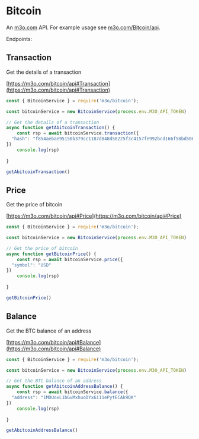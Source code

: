 # Bitcoin

An [m3o.com](https://m3o.com) API. For example usage see [m3o.com/Bitcoin/api](https://m3o.com/Bitcoin/api).

Endpoints:

## Transaction

Get the details of a transaction


[https://m3o.com/bitcoin/api#Transaction](https://m3o.com/bitcoin/api#Transaction)

```js
const { BitcoinService } = require('m3o/bitcoin');

const bitcoinService = new BitcoinService(process.env.M3O_API_TOKEN)

// Get the details of a transaction
async function getAbitcoinTransaction() {
	const rsp = await bitcoinService.transaction({
  "hash": "f854aebae95150b379cc1187d848d58225f3c4157fe992bcd166f58bd5063449"
})
	console.log(rsp)
	
}

getAbitcoinTransaction()
```
## Price

Get the price of bitcoin


[https://m3o.com/bitcoin/api#Price](https://m3o.com/bitcoin/api#Price)

```js
const { BitcoinService } = require('m3o/bitcoin');

const bitcoinService = new BitcoinService(process.env.M3O_API_TOKEN)

// Get the price of bitcoin
async function getBitcoinPrice() {
	const rsp = await bitcoinService.price({
  "symbol": "USD"
})
	console.log(rsp)
	
}

getBitcoinPrice()
```
## Balance

Get the BTC balance of an address


[https://m3o.com/bitcoin/api#Balance](https://m3o.com/bitcoin/api#Balance)

```js
const { BitcoinService } = require('m3o/bitcoin');

const bitcoinService = new BitcoinService(process.env.M3O_API_TOKEN)

// Get the BTC balance of an address
async function getAbitcoinAddressBalance() {
	const rsp = await bitcoinService.balance({
  "address": "1MDUoxL1bGvMxhuoDYx6i11ePytECAk9QK"
})
	console.log(rsp)
	
}

getAbitcoinAddressBalance()
```
